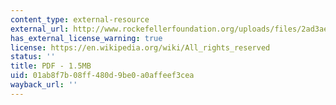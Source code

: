```yaml
---
content_type: external-resource
external_url: http://www.rockefellerfoundation.org/uploads/files/2ad3aea5-525b-4a9b-991c-a024a59a3762-private.pdf
has_external_license_warning: true
license: https://en.wikipedia.org/wiki/All_rights_reserved
status: ''
title: PDF - 1.5MB
uid: 01ab8f7b-08ff-480d-9be0-a0affeef3cea
wayback_url: ''
---
```

